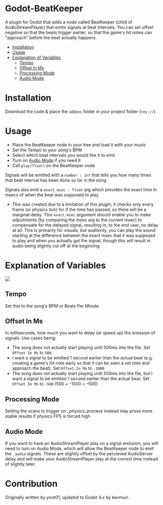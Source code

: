 # Godot-BeatKeeper
A plugin for Godot that adds a node called BeatKeeper (child of AudioStreamPlayer) that emits signals at beat intervals. You can set offset negative so that the beats trigger earlier, so that the game's hit notes can "approach" before the beat actually happens.
- [Installation](#installation)
- [Usage](#usage)
- [Explanation of Variables](#explanation-of-variables)
  - [Tempo](#tempo)
  - [Offset In Ms](#offset-in-ms)
  - [Processing Mode](#processing-mode)
  - [Audio Mode](#audio-mode)

# Installation
Download the code & place the `addons` folder in your project folder (`res://`)


# Usage
- Place the BeatKeeper node in your tree and load it with your music
- Set the Tempo to your song's BPM 
- Select which beat intervals you would like it to emit
- Turn on [Audio Mode](#audio-mode) if you need it
- Call `play(float)` on the BeatKeeper node

Signals will be emitted with a `number : int` that tells you how many times that beat interval has been done so far in the song

Signals also emit a `exact_msec : float` arg which provides the exact time in msecs of when the beat was supposed to play
- This was created due to a limitation of this plugin; it checks only every frame (or physics tick) for if the time has passed, so there will be a marginal delay. This `exact_msec` argument should enable you to make adjustments (by comparing the msec arg to the current msec) to compensate for the delayed signal, resulting in, to the end user, no delay at all. This is primarily for visuals, but auditorily, you can play the sound starting at the difference between the exact msec that it was supposed to play and when you actually got the signal, though this will result in audio being slightly cut off at the beginning.

# Explanation of Variables
![](https://i.imgur.com/AFDR7em.png)
## Tempo
Set this to the song's BPM or Beats Per Minute

## Offset In Ms
In milliseconds, how much you want to delay (or speed up) the emission of signals.
Use cases being:
- The song does not actually start playing until 500ms into the file. Set `Offset In Ms` to `500`.
- I want a signal to be emitted 1 second earlier than the actual beat (e.g. creating a game's hit note early so that it can be seen a set time and approach the beat). Set `Offset In Ms` to `-1000`.
- The song does not actually start playing until 500ms into the file, but I want a signal to be emitted 1 second earlier than the actual beat. Set `Offset In Ms` to `-500` (500 + -1000 = -500)

## Processing Mode
Setting the scans to trigger on _physics_process instead may prove more stable results if physics FPS is forced high

## Audio Mode
If you want to have an AudioStreamPlayer play on a signal emission, you will need to turn on Audio Mode, which will allow the BeatKeeper node to emit the `_audio` signals. These are slightly offset by the percieved AudioServer delay and will make your AudioStreamPlayer play at the correct time instead of slightly later.

# Contribution
Originally written by ynot01, updated to Godot 4.x by kevmuri.
